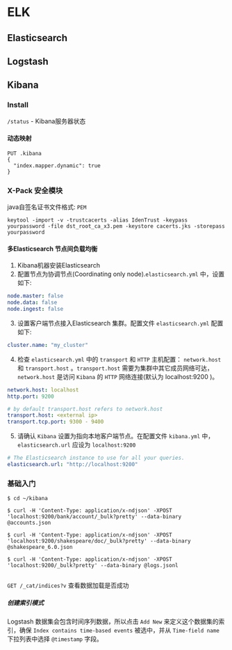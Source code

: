 # ELK

## Elasticsearch 



## Logstash 

## Kibana

### Install

`/status` - Kibana服务器状态  

#### 动态映射

``` 
PUT .kibana
{
  "index.mapper.dynamic": true
}
```

### X-Pack 安全模块

java自签名证书文件格式: `PEM`

```
keytool -import -v -trustcacerts -alias IdenTrust -keypass yourpassword -file dst_root_ca_x3.pem -keystore cacerts.jks -storepass yourpassword
```

#### 多Elasticsearch 节点间负载均衡

1. Kibana机器安装Elasticsearch
2. 配置节点为协调节点(Coordinating only node).`elasticsearch.yml` 中，设置如下:  
``` yaml
node.master: false
node.data: false
node.ingest: false
```
3. 设置客户端节点接入Elasticsearch 集群。配置文件 `elasticsearch.yml` 配置如下:  
```yml
cluster.name: "my_cluster"
```
4. 检查 `elasticsearch.yml` 中的 `transport` 和 `HTTP` 主机配置： `network.host` 和 `transport.host` 。`transport.host` 需要为集群中其它成员网络可达， `network.host` 是访问 `Kibana` 的 `HTTP` 网络连接(默认为 localhost:9200 )。
``` yaml
network.host: localhost
http.port: 9200

# by default transport.host refers to network.host
transport.host: <external ip>
transport.tcp.port: 9300 - 9400
```
5. 请确认 `Kibana` 设置为指向本地客户端节点。在配置文件 `kibana.yml` 中，`elasticsearch.url` 应设为 `localhost:9200`
```yaml
# The Elasticsearch instance to use for all your queries.
elasticsearch.url: "http://localhost:9200"
```

### 基础入门

``` shell
$ cd ~/kibana

$ curl -H 'Content-Type: application/x-ndjson' -XPOST 'localhost:9200/bank/account/_bulk?pretty' --data-binary @accounts.json

$ curl -H 'Content-Type: application/x-ndjson' -XPOST 'localhost:9200/shakespeare/doc/_bulk?pretty' --data-binary @shakespeare_6.0.json

$ curl -H 'Content-Type: application/x-ndjson' -XPOST 'localhost:9200/_bulk?pretty' --data-binary @logs.jsonl
 
```

`GET /_cat/indices?v` 查看数据加载是否成功

##### 创建索引模式  
Logstash 数据集会包含时间序列数据，所以点击 `Add New` 来定义这个数据集的索引，确保 `Index contains time-based events` 被选中，并从 `Time-field name` 下拉列表中选择 `@timestamp` 字段。

